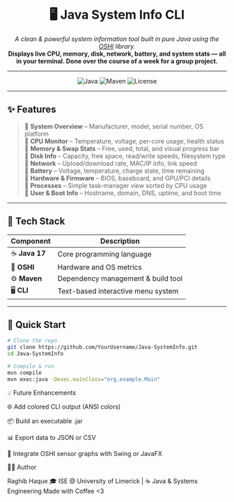 <h1 align="center">🖥️ Java System Info CLI</h1>

<p align="center">
  <i>A clean & powerful system information tool built in pure Java using the <a href="https://github.com/oshi/oshi">OSHI</a> library.</i><br>
  <b>Displays live CPU, memory, disk, network, battery, and system stats — all in your terminal. Done over the course of a week for a group project.</b>
</p>

---

<p align="center">
  <img src="https://img.shields.io/badge/Made%20with-Java%2017-orange?style=for-the-badge&logo=openjdk" alt="Java">
  <img src="https://img.shields.io/badge/Build-Maven%20%F0%9F%94%A7-blue?style=for-the-badge&logo=apachemaven" alt="Maven">
  <img src="https://img.shields.io/github/license/raghibhaque/Java-SystemInfo?style=for-the-badge" alt="License">
</p>

---

## ✨ Features

> 🔹 **System Overview** – Manufacturer, model, serial number, OS platform  
> 🔹 **CPU Monitor** – Temperature, voltage, per-core usage, health status  
> 🔹 **Memory & Swap Stats** – Free, used, total, and visual progress bar  
> 🔹 **Disk Info** – Capacity, free space, read/write speeds, filesystem type  
> 🔹 **Network** – Upload/download rate, MAC/IP info, link speed  
> 🔹 **Battery** – Voltage, temperature, charge state, time remaining  
> 🔹 **Hardware & Firmware** – BIOS, baseboard, and GPU/PCI details  
> 🔹 **Processes** – Simple task-manager view sorted by CPU usage  
> 🔹 **User & Boot Info** – Hostname, domain, DNS, uptime, and boot time  

---

## 🧰 Tech Stack

| Component | Description |
|------------|-------------|
| ☕ **Java 17** | Core programming language |
| 🧩 **OSHI** | Hardware and OS metrics |
| ⚙️ **Maven** | Dependency management & build tool |
| 🖥️ **CLI** | Text-based interactive menu system |

---

## 🚀 Quick Start

```bash
# Clone the repo
git clone https://github.com/YourUsername/Java-SystemInfo.git
cd Java-SystemInfo

# Compile & run
mvn compile
mvn exec:java -Dexec.mainClass="org.example.Main"
```

💡 Future Enhancements

🌐 Add colored CLI output (ANSI colors)

📦 Build an executable .jar

📊 Export data to JSON or CSV

🧠 Integrate OSHI sensor graphs with Swing or JavaFX


🧑‍💻 Author

Raghib Haque
🎓 ISE @ University of Limerick | ☕ Java & Systems Engineering
Made with Coffee <3
